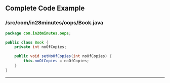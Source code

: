 <!---
Current Directory : /in28Minutes/git/java-a-course-for-beginners/5-IntroductionToObjectOrientedProgramming
-->

## Complete Code Example


### /src/com/in28minutes/oops/Book.java

```java
package com.in28minutes.oops;

public class Book {
	private int noOfCopies;

	public void setNoOfCopies(int noOfCopies) {
		this.noOfCopies = noOfCopies;
	}
}
```
---
